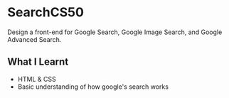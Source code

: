 # SearchCS50

Design a front-end for Google Search, Google Image Search, and Google Advanced Search.


## What I Learnt

* HTML & CSS
* Basic understanding of how google's search works

